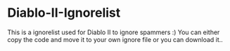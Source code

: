 # Diablo-II-Ignorelist
This is a ignorelist used for Diablo II to ignore spammers :)
You can either copy the code and move it to your own ignore file or you can download it..
